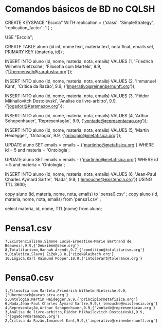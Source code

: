 # Comandos básicos de BD no CQLSH

CREATE KEYSPACE "Escola" WITH replication = {'class': 'SimpleStrategy', 'replication_factor': 1 } ;

USE "Escola";

CREATE TABLE aluno (id int, nome text, materia text, nota float, emails set, PRIMARY KEY ((materia, id)) ;

INSERT INTO aluno (id, nome, materia, nota, emails) VALUES (1, 'Friedrich Wilhelm Nietzsche', 'Filosofia com Martelo', 9.9, {'Übermensch@zaratustra.org'});

INSERT INTO aluno (id, nome, materia, nota, emails) VALUES (2, 'Immanuel Kant', 'Critica da Razão', 9.9, {'imperativo@reinenbernunft.org'});

INSERT INTO aluno (id, nome, materia, nota, emails) VALUES (3, 'Fiódor Mikhailovitch Dostoiévski', 'Análise de livre-arbitro', 9.9, {'jogador@Karamazov.org'});

INSERT INTO aluno (id, nome, materia, nota, emails) VALUES (4, 'Arthur Schopenhauer', 'Representação', 9.9, {'vontade@representacao.org'});

INSERT INTO aluno (id, nome, materia, nota, emails) VALUES (5, 'Martin Heidegger', 'Ontologia', 9.9, {'principio@metafisica.org'});

UPDATE aluno SET emails = emails + {'martinho@metafisica.org'} WHERE id = 5 and materia = 'Ontologia';

UPDATE aluno SET emails = emails - {'martinho@metafisica.org'} WHERE id = 5 and materia = 'Ontologia';

INSERT INTO aluno (id, nome, materia, nota, emails) VALUES (6, 'Jean-Paul Charles Aymard Sartre', 'Nada', 9.9, {'lemouche@existencia.org'}) USING TTL 3600;

copy aluno (id, materia, nome, nota, emails) to 'pensa0.csv' ; copy aluno (id, materia, nome, nota, emails) from 'pensa1.csv' ;

select materia, id, nome, TTL(nome) from aluno;

# Pensa1.csv

```csv
7,Existencialismo,Simone Lucie-Ernestine-Marie Bertrand de Beauvoir,9.9,{'Deuxième@sexe.org'} 
8,Totalitarismo,Hannah Arendt,9.7,{'condition@totalitarism.org'} 
9,Dialetica,Slavoj Žižek,8.8,{'zizek@laibach.org'} 
10,Lógica,Karl Raimund Popper,10.0,{'intolerant@tolerance.org'}
```


# Pensa0.csv

```csv
1,Filosofia com Martelo,Friedrich Wilhelm Nietzsche,9.9,{'Übermensch@zaratustra.org'} 
5,Ontologia,Martin Heidegger,9.9,{'principio@metafisica.org'} 
6,Nada,Jean-Paul Charles Aymard Sartre,9.9,{'lemouche@existencia.org'} 
4,Representação,Arthur Schopenhauer,9.9,{'vontade@representacao.org'} 
3,Análise de livre-arbitro,Fiódor Mikhailovitch Dostoiévski,9.9,{'jogador@Karamazov.org'} 
2,Critica da Razão,Immanuel Kant,9.9,{'imperativo@reinenbernunft.org'}
```
